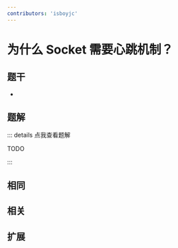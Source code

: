 ```yaml
---
contributors: 'isboyjc'
---
```


# 为什么 Socket 需要心跳机制？


## 题干

- 



## 题解

::: details 点我查看题解

  TODO

:::



## 相同


## 相关


## 扩展

